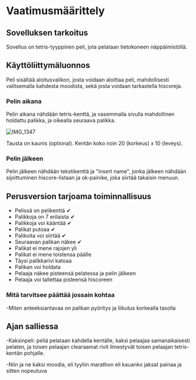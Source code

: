 # Vaatimusmäärittely

## Sovelluksen tarkoitus

Sovellus on tetris-tyyppinen peli, jota pelataan tietokoneen näppäimistöllä.

## Käyttöliittymäluonnos

Peli sisältää aloitusvalikon, josta voidaan aloittaa peli, mahdollisesti valitsemalla kahdesta moodista, sekä josta voidaan tarkastella hiscoreja.

### Pelin aikana

Pelin aikana nähdään tetris-kenttä, ja vasemmalla sivulla mahdollinen holdattu palikka, ja oikealla seuraava palikka. 

![IMG_1347](https://user-images.githubusercontent.com/78031592/142070744-e95d8630-cb1a-4ad9-8141-0ef4a0390ae5.JPG)

Tausta on kaunis (optional). Kentän koko noin 20 (korkeus) x 10 (leveys).


### Pelin jälkeen

Pelin jälkeen nähdään tekstikenttä ja "insert name", jonka jälkeen nähdään sijoittuminen hiscore-listaan ja ok-painike, joka siirtää takaisin menuun.

## Perusversion tarjoama toiminnallisuus

- Pelissä on pelikenttä ✔
- Palikkoja on 7 erilaista ✔
- Palikkoja voi kääntää ✔
- Palikat putoaa ✔
- Palikoita voi siirtää ✔
- Seuraavan palikan näkee ✔
- Palikat ei mene rajojen yli
- Palikat ei mene toistensa päälle
- Täysi palikkarivi katoaa
- Palikan voi holdata
- Pelaaja näkee pisteensä pelatessa ja pelin jälkeen
- Pelaaja voi tallettaa pisteensä hiscoreen

### Mitä tarvitsee päättää jossain kohtaa

-Miten anteeksiantavaa on palikan pyöritys ja liikutus korkealla tasolla

## Ajan salliessa


-Kaksinpeli: peliä pelataan kahdella kentälle, kaksi pelaajaa samanaikaisesti pelaten, ja toisen pelaajan clearaamat rivit ilmestyvät toisen pelaajan tetris-kentän pohjalle.

-Niin ja ne kaksi moodia, eli tyyliin marathon eli kauanko jaksat painaa ja sitten nopeutuva
